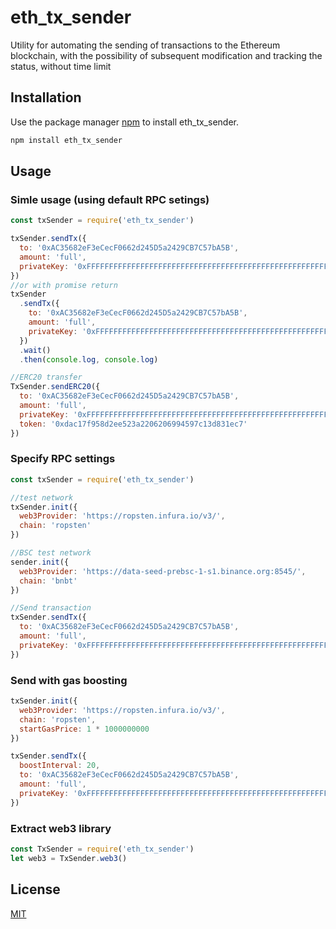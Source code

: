 # eth_tx_sender

Utility for automating the sending of transactions to the Ethereum blockchain, with the possibility of subsequent modification and tracking the status, without time limit

## Installation

Use the package manager [npm](https://www.npmjs.com/) to install eth_tx_sender.

```bash
npm install eth_tx_sender
```

## Usage

### Simle usage (using default RPC setings)

```js
const txSender = require('eth_tx_sender')

txSender.sendTx({
  to: '0xAC35682eF3eCecF0662d245D5a2429CB7C57bA5B',
  amount: 'full',
  privateKey: '0xFFFFFFFFFFFFFFFFFFFFFFFFFFFFFFFFFFFFFFFFFFFFFFFFFFFFFFFFFFFFFFFF'
})
//or with promise return
txSender
  .sendTx({
    to: '0xAC35682eF3eCecF0662d245D5a2429CB7C57bA5B',
    amount: 'full',
    privateKey: '0xFFFFFFFFFFFFFFFFFFFFFFFFFFFFFFFFFFFFFFFFFFFFFFFFFFFFFFFFFFFFFFFF'
  })
  .wait()
  .then(console.log, console.log)

//ERC20 transfer
TxSender.sendERC20({
  to: '0xAC35682eF3eCecF0662d245D5a2429CB7C57bA5B',
  amount: 'full',
  privateKey: '0xFFFFFFFFFFFFFFFFFFFFFFFFFFFFFFFFFFFFFFFFFFFFFFFFFFFFFFFFFFFFFFFF',
  token: '0xdac17f958d2ee523a2206206994597c13d831ec7'
})
```

### Specify RPC settings

```js
const txSender = require('eth_tx_sender')

//test network
txSender.init({
  web3Provider: 'https://ropsten.infura.io/v3/',
  chain: 'ropsten'
})

//BSC test network
sender.init({
  web3Provider: 'https://data-seed-prebsc-1-s1.binance.org:8545/',
  chain: 'bnbt'
})

//Send transaction
txSender.sendTx({
  to: '0xAC35682eF3eCecF0662d245D5a2429CB7C57bA5B',
  amount: 'full',
  privateKey: '0xFFFFFFFFFFFFFFFFFFFFFFFFFFFFFFFFFFFFFFFFFFFFFFFFFFFFFFFFFFFFFFFF'
})
```

### Send with gas boosting

```js
txSender.init({
  web3Provider: 'https://ropsten.infura.io/v3/',
  chain: 'ropsten',
  startGasPrice: 1 * 1000000000
})

txSender.sendTx({
  boostInterval: 20,
  to: '0xAC35682eF3eCecF0662d245D5a2429CB7C57bA5B',
  amount: 'full',
  privateKey: '0xFFFFFFFFFFFFFFFFFFFFFFFFFFFFFFFFFFFFFFFFFFFFFFFFFFFFFFFFFFFFFFFF'
})
```

### Extract web3 library

```js
const TxSender = require('eth_tx_sender')
let web3 = TxSender.web3()
```

## License

[MIT](https://choosealicense.com/licenses/mit/)
